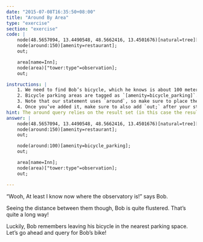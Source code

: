 ```yaml
---
date: "2015-07-08T16:35:50+08:00"
title: "Around By Area"
type: "exercise"
section: "exercise"
code: | 
    node(48.5657094, 13.4490548, 48.5662416, 13.4501676)[natural=tree][height=20];
    node(around:150)[amenity=restaurant];
    out;

    area[name=Inn];
    node(area)["tower:type"=observation];
    out;

instructions: |
    1. We need to find Bob’s bicycle, which he knows is about 100 meters away from the restaurant. We will have to use the `around` statement again.
    2. Bicycle parking areas are tagged as `[amenity=bicycle_parking]`. You should now be comfortable knowing what statement we need to use.
    3. Note that our statement uses `around`, so make sure to place the statement properly so that it finds the parking space around _the restaurant_ instead of _the tower_. Remember that Overpass has the concept of ‘flow’. Where do you think you should put our _around_ statement?
    4. Once you’ve added it, make sure to also add `out;` after your statement to print the bicycle parking node.
hint: The around query relies on the result set (in this case the result of the query above it)
answer: |
    node(48.5657094, 13.4490548, 48.5662416, 13.4501676)[natural=tree][height=20];
    node(around:150)[amenity=restaurant];
    out;

    node(around:100)[amenity=bicycle_parking];
    out;

    area[name=Inn];
    node(area)["tower:type"=observation];
    out;

---
```


“Wooh, At least I know now where the observatory is!” says Bob.

Seeing the distance between them though, Bob is quite flustered. That’s quite a long way!

Luckily, Bob remembers leaving his bicycle in the nearest parking space. Let’s go ahead and query for Bob’s bike!
